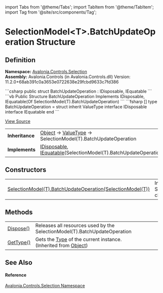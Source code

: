 import Tabs from '@theme/Tabs'; 
import TabItem from '@theme/TabItem'; 
import Tag from '@site/src/components/Tag'; 

# SelectionModel&lt;T&gt;.BatchUpdateOperation Structure




## Definition
**Namespace:** <a href="N_Avalonia_Controls_Selection">Avalonia.Controls.Selection</a>  
**Assembly:** Avalonia.Controls (in Avalonia.Controls.dll) Version: 11.2.0+68ab391c0a3653e0722638e29fcbd9633c7fd386

<Tabs groupId="api-code-preview">
<TabItem value="csharp" label="C#">
```csharp
public struct BatchUpdateOperation : IDisposable, 
	IEquatable<SelectionModel(T).BatchUpdateOperation>
```
</TabItem>
<TabItem value="vb" label="VB">
```vb
Public Structure BatchUpdateOperation
	Implements IDisposable, IEquatable(Of SelectionModel(T).BatchUpdateOperation)
```
</TabItem>
<TabItem value="fsharp" label="F#">
```fsharp
[<SealedAttribute>]
type BatchUpdateOperation = 
    struct
        inherit ValueType
        interface IDisposable
        interface IEquatable<SelectionModel(T).BatchUpdateOperation>
    end
```
</TabItem>
</Tabs>



<a href="https://github.com/AvaloniaUI/Avalonia/tree/master/srcAvalonia.Controls/Selection/SelectionModel.cs" title="View the source code">View Source</a>

<table>
<tr><td><strong>Inheritance</strong></td><td><a href="https://learn.microsoft.com/dotnet/api/system.object" target="_blank" rel="noopener noreferrer">Object</a>  →  <a href="https://learn.microsoft.com/dotnet/api/system.valuetype" target="_blank" rel="noopener noreferrer">ValueType</a>  →  SelectionModel(T).BatchUpdateOperation</td></tr>
<tr><td><strong>Implements</strong></td><td><a href="https://learn.microsoft.com/dotnet/api/system.idisposable" target="_blank" rel="noopener noreferrer">IDisposable</a>, <a href="https://learn.microsoft.com/dotnet/api/system.iequatable-1" target="_blank" rel="noopener noreferrer">IEquatable</a>(SelectionModel(T).BatchUpdateOperation)</td></tr>
</table>



## Constructors
<table>
<tr>
<td><a href="M_Avalonia_Controls_Selection_SelectionModel_1_BatchUpdateOperation__ctor">SelectionModel(T).BatchUpdateOperation(SelectionModel(T))</a></td>
<td>Initializes a new instance of the SelectionModel(T).BatchUpdateOperation class</td>
</tr>
</table>

## Methods
<table>
<tr>
<td><a href="M_Avalonia_Controls_Selection_SelectionModel_1_BatchUpdateOperation_Dispose">Dispose()</a></td>
<td>Releases all resources used by the SelectionModel(T).BatchUpdateOperation</td>
</tr>
<tr>
<td><a href="https://learn.microsoft.com/dotnet/api/system.object.gettype" target="_blank" rel="noopener noreferrer">GetType()</a></td>
<td>Gets the <a href="https://learn.microsoft.com/dotnet/api/system.type" target="_blank" rel="noopener noreferrer">Type</a> of the current instance.<br />(Inherited from <a href="https://learn.microsoft.com/dotnet/api/system.object" target="_blank" rel="noopener noreferrer">Object</a>)</td>
</tr>
</table>

## See Also


#### Reference
<a href="N_Avalonia_Controls_Selection">Avalonia.Controls.Selection Namespace</a>  
